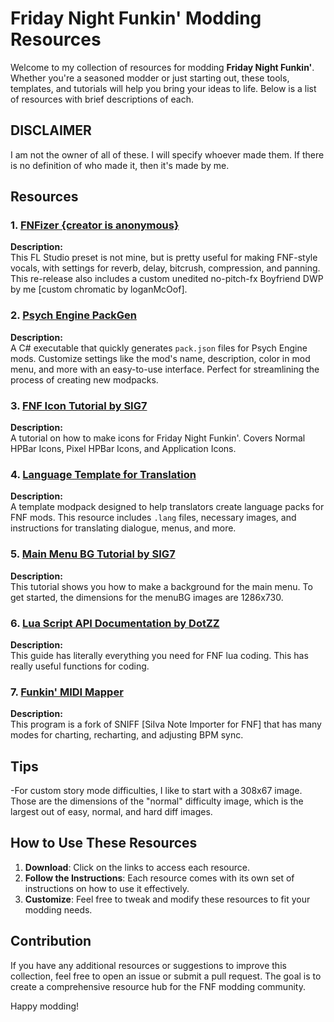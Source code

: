 # Friday Night Funkin' Modding Resources

Welcome to my collection of resources for modding **Friday Night Funkin'**. Whether you're a seasoned modder or just starting out, these tools, templates, and tutorials will help you bring your ideas to life. Below is a list of resources with brief descriptions of each.

## DISCLAIMER

I am not the owner of all of these. I will specify whoever made them. If there is no definition of who made it, then it's made by me.

## Resources

### 1. [FNFizer {creator is anonymous}](https://github.com/BobbyDrawz/FunkinModdinResources/releases/tag/fnfizer)
**Description:**  
This FL Studio preset is not mine, but is pretty useful for making FNF-style vocals, with settings for reverb, delay, bitcrush, compression, and panning. This re-release also includes a custom unedited no-pitch-fx Boyfriend DWP by me [custom chromatic by loganMcOof].

### 2. [Psych Engine PackGen](https://github.com/BobbyDrawz/FunkinModdinResources/releases/tag/psychpackshit)
**Description:**  
A C# executable that quickly generates `pack.json` files for Psych Engine mods. Customize settings like the mod's name, description, color in mod menu, and more with an easy-to-use interface. Perfect for streamlining the process of creating new modpacks.

### 3. [FNF Icon Tutorial by SIG7](https://gamebanana.com/tuts/17214)
**Description:**  
A tutorial on how to make icons for Friday Night Funkin'. Covers Normal HPBar Icons, Pixel HPBar Icons, and Application Icons.

### 4. [Language Template for Translation](https://gamebanana.com/mods/536068)
**Description:**  
A template modpack designed to help translators create language packs for FNF mods. This resource includes `.lang` files, necessary images, and instructions for translating dialogue, menus, and more.

### 5. [Main Menu BG Tutorial by SIG7](https://gamebanana.com/tuts/16972)
**Description:**  
This tutorial shows you how to make a background for the main menu. To get started, the dimensions for the menuBG images are 1286x730.

### 6. [Lua Script API Documentation by DotZZ](https://gamebanana.com/tuts/15333)
**Description:**  
This guide has literally everything you need for FNF lua coding. This has really useful functions for coding.

### 7. [Funkin' MIDI Mapper](https://github.com/BobbyDrawz/FunkinMIDIMapper)
**Description:**  
This program is a fork of SNIFF [SiIva Note Importer for FNF] that has many modes for charting, recharting, and adjusting BPM sync.

## Tips
-For custom story mode difficulties, I like to start with a 308x67 image. Those are the dimensions of the "normal" difficulty image, which is the largest out of easy, normal, and hard diff images.

## How to Use These Resources

1. **Download**: Click on the links to access each resource.
2. **Follow the Instructions**: Each resource comes with its own set of instructions on how to use it effectively.
3. **Customize**: Feel free to tweak and modify these resources to fit your modding needs.

## Contribution

If you have any additional resources or suggestions to improve this collection, feel free to open an issue or submit a pull request. The goal is to create a comprehensive resource hub for the FNF modding community.

Happy modding!
